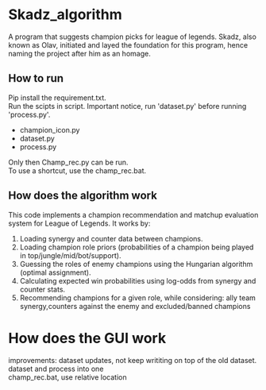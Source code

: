 # Skadz_algorithm
A program that suggests champion picks for league of legends. Skadz, also known as Olav, initiated and layed the foundation for this program, hence naming the project after him as an homage.

## How to run
Pip install the requirement.txt.  
Run the scipts in script. Important notice, run 'dataset.py' before running 'process.py'.
* champion_icon.py
* dataset.py
* process.py

Only then Champ_rec.py can be run.  
To use a shortcut, use the champ_rec.bat.  

## How does the algorithm work
This code implements a champion recommendation and matchup evaluation system for League of Legends.
It works by:
1. Loading synergy and counter data between champions.
2. Loading champion role priors (probabilities of a champion being played in top/jungle/mid/bot/support).
3. Guessing the roles of enemy champions using the Hungarian algorithm (optimal assignment).
4. Calculating expected win probabilities using log-odds from synergy and counter stats.
5. Recommending champions for a given role, while considering: ally team synergy,counters against the enemy and excluded/banned champions

# How does the GUI work
improvements: 
dataset updates, not keep writiting on top of the old dataset.  
dataset and process into one  
champ_rec.bat, use relative location  
